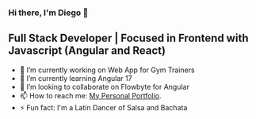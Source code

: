### Hi there, I'm Diego 👋

## Full Stack Developer | Focused in Frontend with Javascript (Angular and React)

- 🔭 I’m currently working on Web App for Gym Trainers
- 🌱 I’m currently learning Angular 17
- 👯 I’m looking to collaborate on Flowbyte for Angular
- 📫 How to reach me: [My Personal Portfolio](https://dcarvajal.me/).
- ⚡ Fun fact: I'm a Latin Dancer of Salsa and Bachata
  
